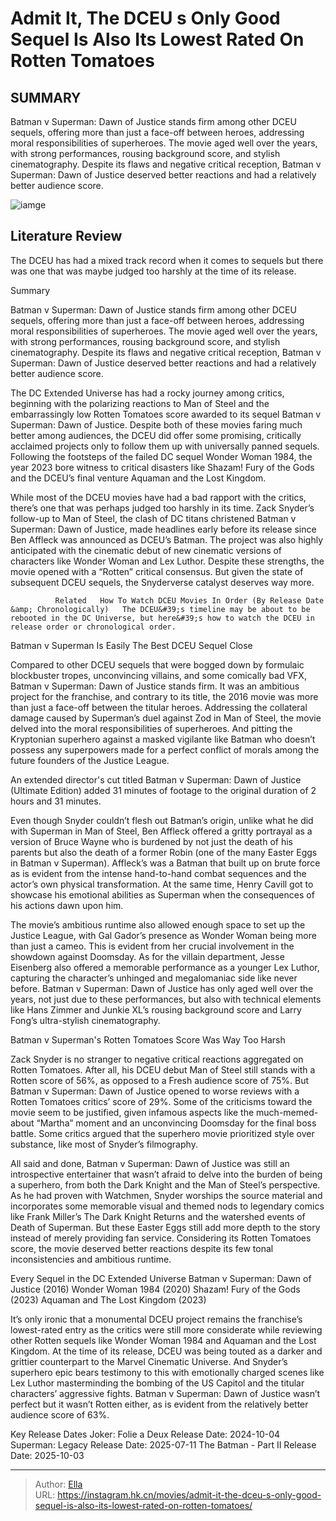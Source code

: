# Admit It, The DCEU s Only Good Sequel Is Also Its Lowest Rated On Rotten Tomatoes


## SUMMARY 



  Batman v Superman: Dawn of Justice stands firm among other DCEU sequels, offering more than just a face-off between heroes, addressing moral responsibilities of superheroes.   The movie aged well over the years, with strong performances, rousing background score, and stylish cinematography.   Despite its flaws and negative critical reception, Batman v Superman: Dawn of Justice deserved better reactions and had a relatively better audience score.  

![iamge](https://static1.srcdn.com/wordpress/wp-content/uploads/2023/12/dceusbestsequel_isalsothelowestrated.jpg)

## Literature Review
The DCEU has had a mixed track record when it comes to sequels but there was one that was maybe judged too harshly at the time of its release. 


Summary

  Batman v Superman: Dawn of Justice stands firm among other DCEU sequels, offering more than just a face-off between heroes, addressing moral responsibilities of superheroes.   The movie aged well over the years, with strong performances, rousing background score, and stylish cinematography.   Despite its flaws and negative critical reception, Batman v Superman: Dawn of Justice deserved better reactions and had a relatively better audience score.  






The DC Extended Universe has had a rocky journey among critics, beginning with the polarizing reactions to Man of Steel and the embarrassingly low Rotten Tomatoes score awarded to its sequel Batman v Superman: Dawn of Justice. Despite both of these movies faring much better among audiences, the DCEU did offer some promising, critically acclaimed projects only to follow them up with universally panned sequels. Following the footsteps of the failed DC sequel Wonder Woman 1984, the year 2023 bore witness to critical disasters like Shazam! Fury of the Gods and the DCEU’s final venture Aquaman and the Lost Kingdom.

While most of the DCEU movies have had a bad rapport with the critics, there’s one that was perhaps judged too harshly in its time. Zack Snyder’s follow-up to Man of Steel, the clash of DC titans christened Batman v Superman: Dawn of Justice, made headlines early before its release since Ben Affleck was announced as DCEU’s Batman. The project was also highly anticipated with the cinematic debut of new cinematic versions of characters like Wonder Woman and Lex Luthor. Despite these strengths, the movie opened with a “Rotten” critical consensus. But given the state of subsequent DCEU sequels, the Snyderverse catalyst deserves way more.

              Related   How To Watch DCEU Movies In Order (By Release Date &amp; Chronologically)   The DCEU&#39;s timeline may be about to be rebooted in the DC Universe, but here&#39;s how to watch the DCEU in release order or chronological order.    


 Batman v Superman Is Easily The Best DCEU Sequel 
   Close     

Compared to other DCEU sequels that were bogged down by formulaic blockbuster tropes, unconvincing villains, and some comically bad VFX, Batman v Superman: Dawn of Justice stands firm. It was an ambitious project for the franchise, and contrary to its title, the 2016 movie was more than just a face-off between the titular heroes. Addressing the collateral damage caused by Superman’s duel against Zod in Man of Steel, the movie delved into the moral responsibilities of superheroes. And pitting the Kryptonian superhero against a masked vigilante like Batman who doesn’t possess any superpowers made for a perfect conflict of morals among the future founders of the Justice League.



An extended director&#39;s cut titled Batman v Superman: Dawn of Justice (Ultimate Edition) added 31 minutes of footage to the original duration of 2 hours and 31 minutes.




Even though Snyder couldn’t flesh out Batman’s origin, unlike what he did with Superman in Man of Steel, Ben Affleck offered a gritty portrayal as a version of Bruce Wayne who is burdened by not just the death of his parents but also the death of a former Robin (one of the many Easter Eggs in Batman v Superman). Affleck’s was a Batman that built up on brute force as is evident from the intense hand-to-hand combat sequences and the actor’s own physical transformation. At the same time, Henry Cavill got to showcase his emotional abilities as Superman when the consequences of his actions dawn upon him.


 

The movie’s ambitious runtime also allowed enough space to set up the Justice League, with Gal Gador’s presence as Wonder Woman being more than just a cameo. This is evident from her crucial involvement in the showdown against Doomsday. As for the villain department, Jesse Eisenberg also offered a memorable performance as a younger Lex Luthor, capturing the character’s unhinged and megalomaniac side like never before. Batman v Superman: Dawn of Justice has only aged well over the years, not just due to these performances, but also with technical elements like Hans Zimmer and Junkie XL’s rousing background score and Larry Fong’s ultra-stylish cinematography.



 Batman v Superman&#39;s Rotten Tomatoes Score Was Way Too Harsh 
          

Zack Snyder is no stranger to negative critical reactions aggregated on Rotten Tomatoes. After all, his DCEU debut Man of Steel still stands with a Rotten score of 56%, as opposed to a Fresh audience score of 75%. But Batman v Superman: Dawn of Justice opened to worse reviews with a Rotten Tomatoes critics’ score of 29%. Some of the criticisms toward the movie seem to be justified, given infamous aspects like the much-memed-about “Martha” moment and an unconvincing Doomsday for the final boss battle. Some critics argued that the superhero movie prioritized style over substance, like most of Snyder’s filmography.

All said and done, Batman v Superman: Dawn of Justice was still an introspective entertainer that wasn’t afraid to delve into the burden of being a superhero, from both the Dark Knight and the Man of Steel’s perspective. As he had proven with Watchmen, Snyder worships the source material and incorporates some memorable visual and themed nods to legendary comics like Frank Miller’s The Dark Knight Returns and the watershed events of Death of Superman. But these Easter Eggs still add more depth to the story instead of merely providing fan service. Considering its Rotten Tomatoes score, the movie deserved better reactions despite its few tonal inconsistencies and ambitious runtime.

 Every Sequel in the DC Extended Universe   Batman v Superman: Dawn of Justice (2016)   Wonder Woman 1984 (2020)   Shazam! Fury of the Gods (2023)   Aquaman and The Lost Kingdom (2023)   



It’s only ironic that a monumental DCEU project remains the franchise’s lowest-rated entry as the critics were still more considerate while reviewing other Rotten sequels like Wonder Woman 1984 and Aquaman and the Lost Kingdom. At the time of its release, DCEU was being touted as a darker and grittier counterpart to the Marvel Cinematic Universe. And Snyder’s superhero epic bears testimony to this with emotionally charged scenes like Lex Luthor masterminding the bombing of the US Capitol and the titular characters’ aggressive fights. Batman v Superman: Dawn of Justice wasn’t perfect but it wasn’t Rotten either, as is evident from the relatively better audience score of 63%.

  Key Release Dates              Joker: Folie a Deux Release Date: 2024-10-04                   Superman: Legacy Release Date: 2025-07-11                   The Batman - Part II Release Date: 2025-10-03      

---

> Author: [Ella](https://instagram.hk.cn/)  
> URL: https://instagram.hk.cn/movies/admit-it-the-dceu-s-only-good-sequel-is-also-its-lowest-rated-on-rotten-tomatoes/  

